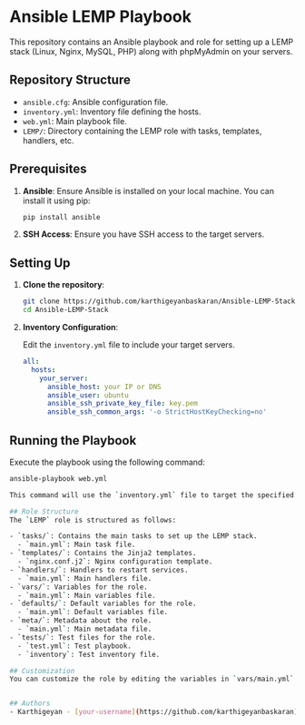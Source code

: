 # Ansible LEMP Playbook

This repository contains an Ansible playbook and role for setting up a LEMP stack (Linux, Nginx, MySQL, PHP) along with phpMyAdmin on your servers.

## Repository Structure

- `ansible.cfg`: Ansible configuration file.
- `inventory.yml`: Inventory file defining the hosts.
- `web.yml`: Main playbook file.
- `LEMP/`: Directory containing the LEMP role with tasks, templates, handlers, etc.

## Prerequisites

1. **Ansible**: Ensure Ansible is installed on your local machine. You can install it using pip:

    ```bash
    pip install ansible
    ```

2. **SSH Access**: Ensure you have SSH access to the target servers.

## Setting Up

1. **Clone the repository**:

    ```bash
    git clone https://github.com/karthigeyanbaskaran/Ansible-LEMP-Stack.git
    cd Ansible-LEMP-Stack
    ```

2. **Inventory Configuration**:

    Edit the `inventory.yml` file to include your target servers.

    ```yaml
    all:
      hosts:
        your_server:
          ansible_host: your IP or DNS
          ansible_user: ubuntu
          ansible_ssh_private_key_file: key.pem
          ansible_ssh_common_args: '-o StrictHostKeyChecking=no'
    ```

## Running the Playbook

Execute the playbook using the following command:

```bash
ansible-playbook web.yml

This command will use the `inventory.yml` file to target the specified hosts and run the `web.yml` playbook.

## Role Structure
The `LEMP` role is structured as follows:

- `tasks/`: Contains the main tasks to set up the LEMP stack.
  - `main.yml`: Main task file.
- `templates/`: Contains the Jinja2 templates.
  - `nginx.conf.j2`: Nginx configuration template.
- `handlers/`: Handlers to restart services.
  - `main.yml`: Main handlers file.
- `vars/`: Variables for the role.
  - `main.yml`: Main variables file.
- `defaults/`: Default variables for the role.
  - `main.yml`: Default variables file.
- `meta/`: Metadata about the role.
  - `main.yml`: Main metadata file.
- `tests/`: Test files for the role.
  - `test.yml`: Test playbook.
  - `inventory`: Test inventory file.

## Customization
You can customize the role by editing the variables in `vars/main.yml` and `defaults/main.yml`, as well as modifying the templates in `templates/`.


## Authors
- Karthigeyan - [your-username](https://github.com/karthigeyanbaskaran)

